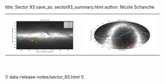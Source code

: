 title: Sector 93
save_as: sector93_summary.html
author: Nicole Schanche


<table>
  <tr>
    <th colspan="2" ></th>
  </tr>
  <tr>
    <td width="50%" style = "text-align: center;">
          <img class="img-responsive" style="max-width:100%;" src="images/sector-plots/tess_galactic_sector_093.png"> 
    </td>
    <td width="50%" style = "text-align: center;">
          <img class="img-responsive" style="max-width:100%;" src="images/sector-plots/tess_icrs_sector_093.png">
    </td>
  </tr>
</table>
<br></br>





{! data-release-notes/sector_93.html !}

<!---<img class="img-responsive" style="max-width:90%;" src="images/sector-plots/sector-plots.093.jpeg">--->